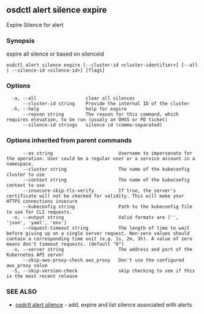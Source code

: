 ## osdctl alert silence expire

Expire Silence for alert

### Synopsis

expire all silence or based on silenceid

```
osdctl alert silence expire [--cluster-id <cluster-identifier>] [--all | --silence-id <silence-id>] [flags]
```

### Options

```
  -a, --all                  clear all silences
      --cluster-id string    Provide the internal ID of the cluster
  -h, --help                 help for expire
      --reason string        The reason for this command, which requires elevation, to be run (usualy an OHSS or PD ticket)
      --silence-id strings   silence id (comma-separated)
```

### Options inherited from parent commands

```
      --as string                        Username to impersonate for the operation. User could be a regular user or a service account in a namespace.
      --cluster string                   The name of the kubeconfig cluster to use
      --context string                   The name of the kubeconfig context to use
      --insecure-skip-tls-verify         If true, the server's certificate will not be checked for validity. This will make your HTTPS connections insecure
      --kubeconfig string                Path to the kubeconfig file to use for CLI requests.
  -o, --output string                    Valid formats are ['', 'json', 'yaml', 'env']
      --request-timeout string           The length of time to wait before giving up on a single server request. Non-zero values should contain a corresponding time unit (e.g. 1s, 2m, 3h). A value of zero means don't timeout requests. (default "0")
  -s, --server string                    The address and port of the Kubernetes API server
      --skip-aws-proxy-check aws_proxy   Don't use the configured aws_proxy value
  -S, --skip-version-check               skip checking to see if this is the most recent release
```

### SEE ALSO

* [osdctl alert silence](osdctl_alert_silence.md)	 - add, expire and list silence associated with alerts

